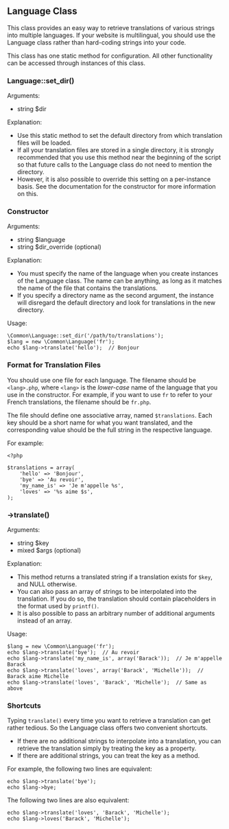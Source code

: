 
Language Class
--------------

This class provides an easy way to retrieve translations of various strings into multiple languages.
If your website is multilingual, you should use the Language class rather than hard-coding strings into your code.

This class has one static method for configuration.
All other functionality can be accessed through instances of this class.

### Language::set_dir()

Arguments:

  - string $dir
  
Explanation:

  - Use this static method to set the default directory from which translation files will be loaded.
  - If all your translation files are stored in a single directory,
    it is strongly recommended that you use this method near the beginning of the script
    so that future calls to the Language class do not need to mention the directory.
  - However, it is also possible to override this setting on a per-instance basis.
    See the documentation for the constructor for more information on this.

### Constructor

Arguments:

  - string $language
  - string $dir_override (optional)

Explanation:

  - You must specify the name of the language when you create instances of the Language class.
    The name can be anything, as long as it matches the name of the file that contains the translations.
  - If you specify a directory name as the second argument, the instance will disregard the default directory
    and look for translations in the new directory.
    
Usage:

    \Common\Language::set_dir('/path/to/translations');
    $lang = new \Common\Language('fr');
    echo $lang->translate('hello');  // Bonjour

### Format for Translation Files

You should use one file for each language.
The filename should be `<lang>.php`, where `<lang>` is the _lower-case_ name of the language that you use in the constructor.
For example, if you want to use `fr` to refer to your French translations, the filename should be `fr.php`.

The file should define one associative array, named `$translations`.
Each key should be a short name for what you want translated,
and the corresponding value should be the full string in the respective language.

For example:

    <?php
    
    $translations = array(
        'hello' => 'Bonjour',
        'bye' => 'Au revoir',
        'my_name_is' => 'Je m'appelle %s',
        'loves' => '%s aime $s',
    );

### ->translate()

Arguments:

  - string $key
  - mixed $args (optional)
  
Explanation:

  - This method returns a translated string if a translation exists for `$key`, and NULL otherwise.
  - You can also pass an array of strings to be interpolated into the translation.
    If you do so, the translation should contain placeholders in the format used by `printf()`.
  - It is also possible to pass an arbitrary number of additional arguments instead of an array.

Usage:
    
    $lang = new \Common\Language('fr');
    echo $lang->translate('bye');  // Au revoir
    echo $lang->translate('my_name_is', array('Barack'));  // Je m'appelle Barack
    echo $lang->translate('loves', array('Barack', 'Michelle'));  // Barack aime Michelle
    echo $lang->translate('loves', 'Barack', 'Michelle');  // Same as above

### Shortcuts

Typing `translate()` every time you want to retrieve a translation can get rather tedious.
So the Language class offers two convenient shortcuts.

  - If there are no additional strings to interpolate into a translation,
    you can retrieve the translation simply by treating the key as a property.
  - If there are additional strings, you can treat the key as a method.

For example, the following two lines are equivalent:

    echo $lang->translate('bye');
    echo $lang->bye;

The following two lines are also equivalent:

    echo $lang->translate('loves', 'Barack', 'Michelle');
    echo $lang->loves('Barack', 'Michelle');
